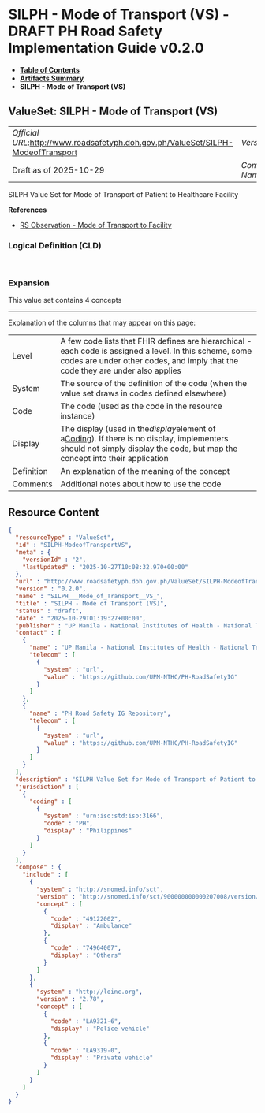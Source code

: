 # SILPH - Mode of Transport (VS) - DRAFT PH Road Safety Implementation Guide v0.2.0

* [**Table of Contents**](toc.md)
* [**Artifacts Summary**](artifacts.md)
* **SILPH - Mode of Transport (VS)**

## ValueSet: SILPH - Mode of Transport (VS) 

| | |
| :--- | :--- |
| *Official URL*:http://www.roadsafetyph.doh.gov.ph/ValueSet/SILPH-ModeofTransport | *Version*:0.2.0 |
| Draft as of 2025-10-29 | *Computable Name*:SILPH___Mode_of_Transport__VS_ |

 
SILPH Value Set for Mode of Transport of Patient to Healthcare Facility 

 **References** 

* [RS Observation - Mode of Transport to Facility](StructureDefinition-rs-observation-mode-of-transport.md)

### Logical Definition (CLD)

 

### Expansion

This value set contains 4 concepts

-------

 Explanation of the columns that may appear on this page: 

| | |
| :--- | :--- |
| Level | A few code lists that FHIR defines are hierarchical - each code is assigned a level. In this scheme, some codes are under other codes, and imply that the code they are under also applies |
| System | The source of the definition of the code (when the value set draws in codes defined elsewhere) |
| Code | The code (used as the code in the resource instance) |
| Display | The display (used in the*display*element of a[Coding](http://hl7.org/fhir/R4/datatypes.html#Coding)). If there is no display, implementers should not simply display the code, but map the concept into their application |
| Definition | An explanation of the meaning of the concept |
| Comments | Additional notes about how to use the code |



## Resource Content

```json
{
  "resourceType" : "ValueSet",
  "id" : "SILPH-ModeofTransportVS",
  "meta" : {
    "versionId" : "2",
    "lastUpdated" : "2025-10-27T10:08:32.970+00:00"
  },
  "url" : "http://www.roadsafetyph.doh.gov.ph/ValueSet/SILPH-ModeofTransport",
  "version" : "0.2.0",
  "name" : "SILPH___Mode_of_Transport__VS_",
  "title" : "SILPH - Mode of Transport (VS)",
  "status" : "draft",
  "date" : "2025-10-29T01:19:27+00:00",
  "publisher" : "UP Manila - National Institutes of Health - National Telehealth Center",
  "contact" : [
    {
      "name" : "UP Manila - National Institutes of Health - National Telehealth Center",
      "telecom" : [
        {
          "system" : "url",
          "value" : "https://github.com/UPM-NTHC/PH-RoadSafetyIG"
        }
      ]
    },
    {
      "name" : "PH Road Safety IG Repository",
      "telecom" : [
        {
          "system" : "url",
          "value" : "https://github.com/UPM-NTHC/PH-RoadSafetyIG"
        }
      ]
    }
  ],
  "description" : "SILPH Value Set for Mode of Transport of Patient to Healthcare Facility",
  "jurisdiction" : [
    {
      "coding" : [
        {
          "system" : "urn:iso:std:iso:3166",
          "code" : "PH",
          "display" : "Philippines"
        }
      ]
    }
  ],
  "compose" : {
    "include" : [
      {
        "system" : "http://snomed.info/sct",
        "version" : "http://snomed.info/sct/900000000000207008/version/20241001",
        "concept" : [
          {
            "code" : "49122002",
            "display" : "Ambulance"
          },
          {
            "code" : "74964007",
            "display" : "Others"
          }
        ]
      },
      {
        "system" : "http://loinc.org",
        "version" : "2.78",
        "concept" : [
          {
            "code" : "LA9321-6",
            "display" : "Police vehicle"
          },
          {
            "code" : "LA9319-0",
            "display" : "Private vehicle"
          }
        ]
      }
    ]
  }
}

```
